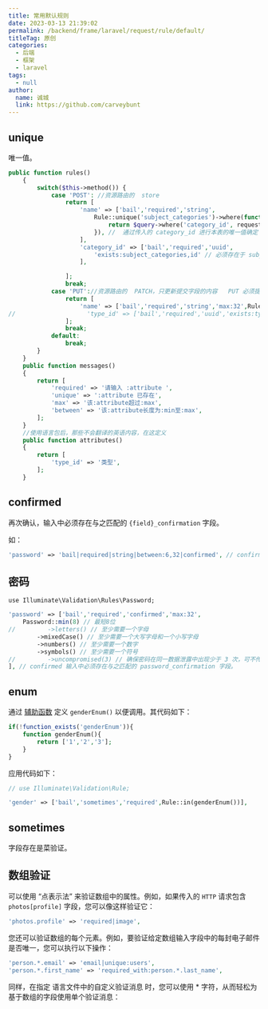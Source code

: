 ```yaml
---
title: 常用默认规则
date: 2023-03-13 21:39:02
permalink: /backend/frame/laravel/request/rule/default/
titleTag: 原创
categories: 
  - 后端
  - 框架
  - laravel
tags: 
  - null
author: 
  name: 诚城
  link: https://github.com/carveybunt
---
```


## unique

唯一值。

```php
public function rules()
    {
        switch($this->method()) {
            case 'POST': //资源路由的  store
                return [
                    'name' => ['bail','required','string',
                        Rule::unique('subject_categories')->where(function ($query) {
                            return $query->where('category_id', request('category_id'));
                        }), //  通过传入的 category_id 进行本表的唯一值确定
                    ],
                    'category_id' => ['bail','required','uuid',
                        'exists:subject_categories,id' // 必须存在于 subject_categories 表中的 id
                    ],

                ];
                break;
            case 'PUT'://资源路由的  PATCH，只更新提交字段的内容   PUT 必须提交所有的字段
                return [
                    'name' => ['bail','required','string','max:32',Rule::unique('organizations')->ignore(request('id'))],
//                    'type_id' => ['bail','required','uuid','exists:types,id'],
                ];
                break;
            default:
                break;
        }
    }
    public function messages()
    {
        return [
            'required' => '请输入 :attribute ',
            'unique' => ':attribute 已存在',
            'max' => '该:attribute超过:max',
            'between' => '该:attribute长度为:min至:max',
        ];
    }
    //使用语言包后，那些不会翻译的英语内容，在这定义
    public function attributes()
    {
        return [
            'type_id' => '类型',
        ];
    }
```

## confirmed

再次确认，输入中必须存在与之匹配的 `{field}_confirmation` 字段。

如：

```php
'password' => 'bail|required|string|between:6,32|confirmed', // confirmed 输入中必须存在与之匹配的 password_confirmation 字段。
```

## 密码

`use Illuminate\Validation\Rules\Password;`

```php
'password' => ['bail','required','confirmed','max:32',
    Password::min(8) // 最短8位
//         ->letters() // 至少需要一个字母
        ->mixedCase() // 至少需要一个大写字母和一个小写字母
        ->numbers() // 至少需要一个数字
        ->symbols() // 至少需要一个符号
//         ->uncompromised(3) // 确保密码在同一数据泄露中出现少于 3 次，可不传参
], // confirmed 输入中必须存在与之匹配的 password_confirmation 字段。
```

## enum

通过 [辅助函数](../99.辅助函数.md) 定义 `genderEnum()` 以便调用。其代码如下：

```php
if(!function_exists('genderEnum')){
    function genderEnum(){
        return ['1','2','3'];
    }
}
```

应用代码如下：

```php
// use Illuminate\Validation\Rule;

'gender' => ['bail','sometimes','required',Rule::in(genderEnum())],
```

## sometimes

字段存在是菜验证。

## 数组验证

可以使用 “点表示法” 来验证数组中的属性。例如，如果传入的 `HTTP` 请求包含 `photos[profile]` 字段，您可以像这样验证它：

```php
'photos.profile' => 'required|image',
```

您还可以验证数组的每个元素。例如，要验证给定数组输入字段中的每封电子邮件是否唯一，您可以执行以下操作：

```php
'person.*.email' => 'email|unique:users',
'person.*.first_name' => 'required_with:person.*.last_name',
```

同样，在指定 语言文件中的自定义验证消息 时，您可以使用 * 字符，从而轻松为基于数组的字段使用单个验证消息：

```php

```
```php

```
